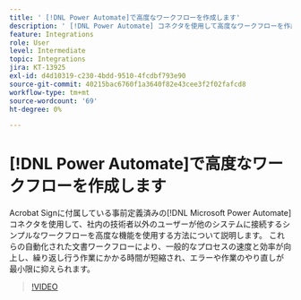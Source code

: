 ```yaml
---
title: ' [!DNL Power Automate]で高度なワークフローを作成します'
description: ' [!DNL Power Automate] コネクタを使用して高度なワークフローを作成する方法を説明します'
feature: Integrations
role: User
level: Intermediate
topic: Integrations
jira: KT-13925
exl-id: d4d10319-c230-4bdd-9510-4fcdbf793e90
source-git-commit: 40215bac6760f1a3640f82e43cee3f2f02fafcd8
workflow-type: tm+mt
source-wordcount: '69'
ht-degree: 0%

---
```


# [!DNL Power Automate]で高度なワークフローを作成します

Acrobat Signに付属している事前定義済みの[!DNL Microsoft Power Automate]コネクタを使用して、社内の技術者以外のユーザーが他のシステムに接続するシンプルなワークフローを高度な機能を使用する方法について説明します。 これらの自動化された文書ワークフローにより、一般的なプロセスの速度と効率が向上し、繰り返し行う作業にかかる時間が短縮され、エラーや作業のやり直しが最小限に抑えられます。

>[!VIDEO](https://video.tv.adobe.com/v/3441254?quality=12&learn=on&hidetitle=true&captions=jpn)
